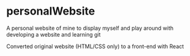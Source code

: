 # personalWebsite
A personal website of mine to display myself and play around with developing a website and learning git

Converted original website (HTML/CSS only) to a front-end with React

